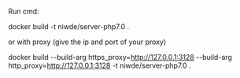 Run cmd:

docker build -t niwde/server-php7.0 .

or with proxy (give the ip and port of your proxy)

docker build --build-arg https_proxy=http://127.0.0.1:3128 --build-arg http_proxy=http://127.0.0.1:3128 -t niwde/server-php7.0 .
